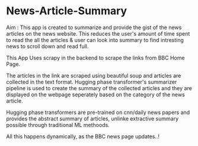 # News-Article-Summary


Aim : This app is created to summarize and provide the gist of the news articles on the news website. This reduces the user's amount of time spent to 
read the all the articles & user can look into summary to find intresting news to scroll down and read full.


This App Uses scrapy in the backend to scrape the links from BBC Home Page.

The articles in the link are scraped using beautiful soup and articles are collected in the text format.
Hugging phase transformer's summarizer pipeline is used to create the summary of the collected articles and they are displayed on the 
webpage seperately based on the category of the news article.

Hugging phase transformers are pre-trained on cnn/daily news papers and provides the abstract summary of articles, unlinke extractive summary possible through
traditional ML methoods.

All this happens dynamically, as the BBC news page updates..!
